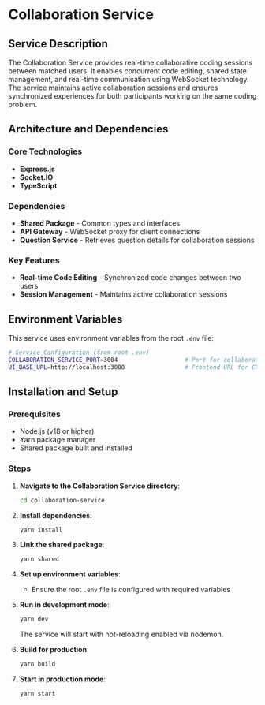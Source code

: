 # Collaboration Service

## Service Description

The Collaboration Service provides real-time collaborative coding sessions between matched users. It enables concurrent code editing, shared state management, and real-time communication using WebSocket technology. The service maintains active collaboration sessions and ensures synchronized experiences for both participants working on the same coding problem.

## Architecture and Dependencies

### Core Technologies
- **Express.js**
- **Socket.IO**
- **TypeScript**

### Dependencies
- **Shared Package** - Common types and interfaces
- **API Gateway** - WebSocket proxy for client connections
- **Question Service** - Retrieves question details for collaboration sessions

### Key Features
- **Real-time Code Editing** - Synchronized code changes between two users
- **Session Management** - Maintains active collaboration sessions

## Environment Variables

This service uses environment variables from the root `.env` file:

```bash
# Service Configuration (from root .env)
COLLABORATION_SERVICE_PORT=3004                   # Port for collaboration service
UI_BASE_URL=http://localhost:3000                 # Frontend URL for CORS policy
```

## Installation and Setup

### Prerequisites
- Node.js (v18 or higher)
- Yarn package manager
- Shared package built and installed

### Steps

1. **Navigate to the Collaboration Service directory**:
   ```bash
   cd collaboration-service
   ```

2. **Install dependencies**:
   ```bash
   yarn install
   ```

3. **Link the shared package**:
   ```bash
   yarn shared
   ```

4. **Set up environment variables**:
   - Ensure the root `.env` file is configured with required variables

5. **Run in development mode**:
   ```bash
   yarn dev
   ```
   The service will start with hot-reloading enabled via nodemon.

6. **Build for production**:
   ```bash
   yarn build
   ```

7. **Start in production mode**:
   ```bash
   yarn start
   ```